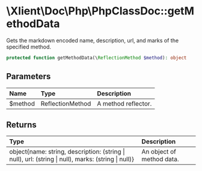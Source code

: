 # \\Xlient\\Doc\\Php\\PhpClassDoc::getMethodData

Gets the markdown encoded name, description, url, and marks of the specified method.

```php
protected function getMethodData(\ReflectionMethod $method): object
```

## Parameters

| Name | Type | Description |
| :--- | :--- | :--- |
| $method | ReflectionMethod | A method reflector. |

## Returns

| Type | Description |
| :--- | :--- |
| object\{name: string, description: \(string \| null\), url: \(string \| null\), marks: \(string \| null\)\} | An object of method data. |